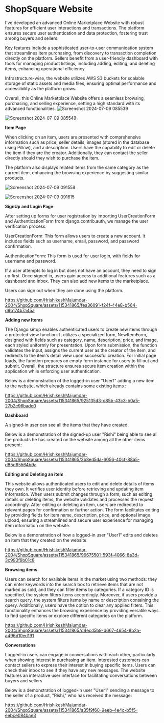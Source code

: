 # ShopSquare Website

I've developed an advanced Online Marketplace Website with robust features for efficient user interactions and transactions. The platform ensures secure user authentication and data protection, fostering trust among buyers and sellers.

Key features include a sophisticated user-to-user communication system that streamlines item purchasing, from discovery to transaction completion directly on the platform. Sellers benefit from a user-friendly dashboard with tools for managing product listings, including adding, editing, and deleting items, enhancing operational efficiency.

Infrastructure-wise, the website utilizes AWS S3 buckets for scalable storage of static assets and media files, ensuring optimal performance and accessibility as the platform grows.

Overall, this Online Marketplace Website offers a seamless browsing, purchasing, and selling experience, setting a high standard with its advanced functionalities.
![Screenshot 2024-07-09 085539](https://github.com/HrishikeshMajumdar-2004/ShopSquare/assets/115341865/89d3733e-e31d-4aa7-812b-399d0b1c006f)

![Screenshot 2024-07-09 085549](https://github.com/HrishikeshMajumdar-2004/ShopSquare/assets/115341865/e23b9fe9-a22a-43b9-83bf-aa4cf6b710ba)

**Item Page**

When clicking on an item, users are presented with comprehensive information such as price, seller details, images (stored in the database using Pillow), and a description. Users have the capability to edit or delete the item if they are the creator. Additionally, they can contact the seller directly should they wish to purchase the item.

The platform also displays related items from the same category as the current item, enhancing the browsing experience by suggesting similar products.

![Screenshot 2024-07-09 091558](https://github.com/HrishikeshMajumdar-2004/ShopSquare/assets/115341865/b5125667-c3aa-4475-9c47-a33a2b7d1c3d)

![Screenshot 2024-07-09 091615](https://github.com/HrishikeshMajumdar-2004/ShopSquare/assets/115341865/358c7664-2905-4fe1-9d6f-46566570aa6d)

**SignUp and Login Page**

After setting up forms for user registration by importing UserCreationForm and AuthenticationForm from django.contrib.auth, we manage the user verification process.

UserCreationForm: This form allows users to create a new account. It includes fields such as username, email, password, and password confirmation.

AuthenticationForm: This form is used for user login, with fields for username and password.

If a user attempts to log in but does not have an account, they need to sign up first. Once signed in, users gain access to additional features such as a dashboard and inbox. They can also add new items to the marketplace.

Users can sign out when they are done using the platform.

https://github.com/HrishikeshMajumdar-2004/ShopSquare/assets/115341865/fea36091-f24f-44e8-b564-d9b174b7a45a

**Adding new Items**

The Django setup enables authenticated users to create new items through a protected view function. It utilizes a specialized form, NewItemForm, designed with fields such as category, name, description, price, and image, each styled uniformly for presentation. Upon form submission, the function validates the input, assigns the current user as the creator of the item, and redirects to the item's detail view upon successful creation. For initial page loads, the function prepares an empty form instance for users to fill out and submit. Overall, the structure ensures secure item creation within the application while enforcing user authentication.

Below is a demonstration of the logged-in user "User1" adding a new item to the website, which already contains some existing items :

https://github.com/HrishikeshMajumdar-2004/ShopSquare/assets/115341865/925135d3-c85b-43c3-b0a5-27b2e96badc0

**Dashboard**

A signed-in user can see all the items that they have created.

Below is a demonstration of the signed-up user "Rishi" being able to see all the products he has created on the website among all the other items present:

https://github.com/HrishikeshMajumdar-2004/ShopSquare/assets/115341865/3b8ed5da-6056-40cf-88a5-d85d65564b9a

**Editing and Deleting an item**

This website allows authenticated users to edit and delete details of items they own. It verifies user identity before retrieving and updating item information. When users submit changes through a form, such as editing details or deleting items, the website validates and processes the request accordingly. After editing or deleting an item, users are redirected to relevant pages for confirmation or further action. The form facilitates editing by providing fields for item name, description, price, and optional image upload, ensuring a streamlined and secure user experience for managing item information on the website.

Below is a demonstration of how a logged-in user "User1" edits and deletes an item that they created on the website:

https://github.com/HrishikeshMajumdar-2004/ShopSquare/assets/115341865/96675501-593f-4066-8a3d-3c993f9b01c8

**Browsing items**

Users can search for available items in the market using two methods: they can enter keywords into the search box to retrieve items that are not marked as sold, and they can filter items by categories. If a category ID is specified, the system filters items accordingly. Moreover, if users provide a search query, the system filters items by name or description containing the query. Additionally, users have the option to clear any applied filters. This functionality enhances the browsing experience by providing versatile ways to find specific items or explore different categories on the platform.

https://github.com/HrishikeshMajumdar-2004/ShopSquare/assets/115341865/d4ecd5b9-d667-4654-8b2a-a496d10ed191

**Conversations**

Logged-in users can engage in conversations with each other, particularly when showing interest in purchasing an item. Interested customers can contact sellers to express their interest in buying specific items. Users can check their inbox to see if they have any new messages. The website features an interactive user interface for facilitating conversations between buyers and sellers.

Below is a demonstration of logged-in user "User1" sending a message to the seller of a product, "Rishi," who has received the message:

https://github.com/HrishikeshMajumdar-2004/ShopSquare/assets/115341865/a35f9f60-9eeb-4e4c-b5f5-eebce084bae3



